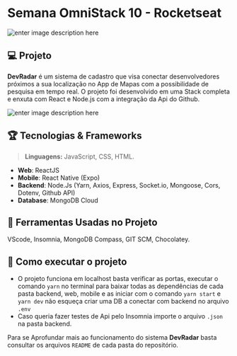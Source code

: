 # Semana OmniStack 10 - Rocketseat
![enter image description here](https://user-images.githubusercontent.com/42598095/73282581-9d858e00-41d0-11ea-8a09-f81c394c9e3a.png)

## :computer: Projeto 

**DevRadar** é um sistema de cadastro que visa conectar desenvolvedores próximos a sua localização no App de Mapas com a possibilidade de pesquisa em tempo real. O projeto foi desenvolvido em uma Stack completa e enxuta com React e Node.js com a integração da Api do Github.  

![enter image description here](https://user-images.githubusercontent.com/42598095/73318224-7c945b80-4217-11ea-91ab-7b7685ebd51e.gif)

## :trophy: Tecnologias & Frameworks 

> **Linguagens:** JavaScript, CSS, HTML.

 - **Web**: ReactJS
 - **Mobile**: React Native (Expo)
 - **Backend**: Node.Js (Yarn, Axios, Express, Socket.io, Mongoose, Cors, Dotenv, Github API)
 - **Database**: MongoDB Cloud

## :wrench: Ferramentas Usadas no Projeto

VScode, Insomnia, MongoDB Compass, GIT SCM, Chocolatey.

## :dart: Como executar o projeto

 - O projeto funciona em localhost basta verificar as portas, executar o comando `yarn` no terminal para baixar todas  as dependências de cada pasta backend, web, mobile e as iniciar com o comando `yarn start` e `yarn dev` não esqueça criar uma DB a conectar com backend no arquivo `.env`
 - Caso queria fazer testes de Api pelo Insomnia importe o arquivo `.json` na pasta backend.

Para se Aprofundar mais ao funcionamento do sistema **DevRadar** basta consultar os arquivos `README` de cada pasta do repositório.
